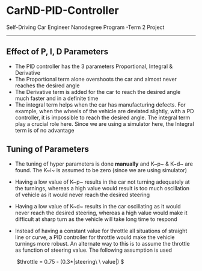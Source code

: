 # CarND-PID-Controller
Self-Driving Car Engineer Nanodegree Program -Term 2 Project

---

## Effect of P, I, D Parameters

* The PID controller has the 3 parameters Proportional, Integral & Derivative
* The Proportional term alone overshoots the car and almost never reaches the desired angle
* The Derivative term is added for the car to reach the desired angle much faster and in a definite time
* The integral term helps when the car has manufacturing defects. For example, when the wheels of the vehicle are deviated slightly, with a PD controller, it is impossible to reach the desired angle. The integral term play a crucial role here. Since we are using a simulator here, the Integral term is of no advantage

<h2>Tuning of Parameters </h2>

- The tuning of hyper parameters is done **manually** and K~p~ & K~d~ are found. The K~i~ is assumed to be zero (since we are using simulator)

- Having a low value of K~p~ results in the car not turning adequately at the turnings, whereas a high value would result is too much oscillation of vehicle as it would never reach the desired steering

- Having a low value of K~d~ results in the car oscillating as it would never reach the  desired steering, whereas a high value would make it difficult at sharp turn as the vehicle will take long time to respond

- Instead of having a constant value for throttle all situations of straight line or curve, a PID controller for throttle would make the vehicle turnings more robust. An alternate way to this is to assume the throttle as function of steering value. The following assumption is used 

  ​                             $throttle = 0.75 - (0.3*|steering\ \ value|) $		

